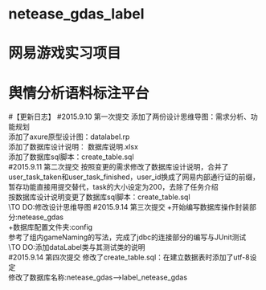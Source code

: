 # netease_gdas_label
# 网易游戏实习项目 
# 舆情分析语料标注平台

#【更新日志】
#2015.9.10 第一次提交
  添加了两份设计思维导图：需求分析、功能规划<br/>
  添加了axure原型设计图：datalabel.rp<br/>
  添加了数据库设计说明： 数据库说明.xlsx<br/>
  添加了数据库sql脚本：create_table.sql<br/>
#2015.9.11 第二次提交
  按照变更的需求修改了数据库设计说明，合并了user_task_taken和user_task_finished，user_id换成了网易内部通行证的前缀，暂存功能直接用提交替代，task的大小设定为200，去除了任务介绍<br/>
  按数据库设计说明变更了数据库sql脚本：create_table.sql<br/>
  \\TO DO:修改设计思维导图
#2015.9.14 第三次提交
  +开始编写数据库操作封装部分:netease_gdas<br/>
  +数据库配置文件夹:config<br/>
  参考了组内gameNaming的写法，完成了jdbc的连接部分的编写与JUnit测试<br/>
  \\TO DO:添加dataLabel类与其测试类的说明<br/>
#2015.9.14 第四次提交
  修改了create_table.sql：在建立数据表时添加了utf-8设定<br/>
  修改了数据库名称:netease_gdas-->label_netease_gdas<br/>
